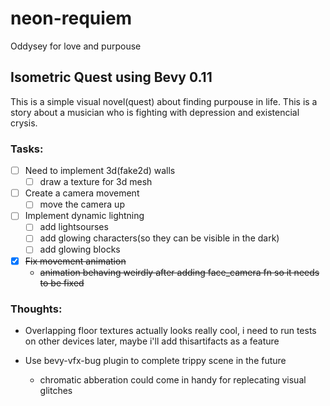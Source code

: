 # neon-requiem
Oddysey for love and purpouse
## Isometric Quest using Bevy 0.11

This is a simple visual novel(quest) about finding purpouse in life. This is a story about a musician who is fighting with depression and existencial crysis.

### Tasks:
- [ ] Need to implement 3d(fake2d) walls
    - [ ] draw a texture for 3d mesh
- [ ] Create a camera movement
    - [ ] move the camera up
- [ ] Implement dynamic lightning
    - [ ] add lightsourses
    - [ ] add glowing characters(so they can be visible in the dark)
    - [ ] add glowing blocks
- [x] ~~Fix movement animation~~
    - ~~animation behaving weirdly after adding face_camera fn so it needs to be fixed~~
### Thoughts:
- Overlapping floor textures actually looks really cool, i need to run tests on other devices later, maybe i'll add thisartifacts as a feature

- Use bevy-vfx-bug plugin to complete trippy scene in the future
    - chromatic abberation could come in handy for replecating visual glitches
    